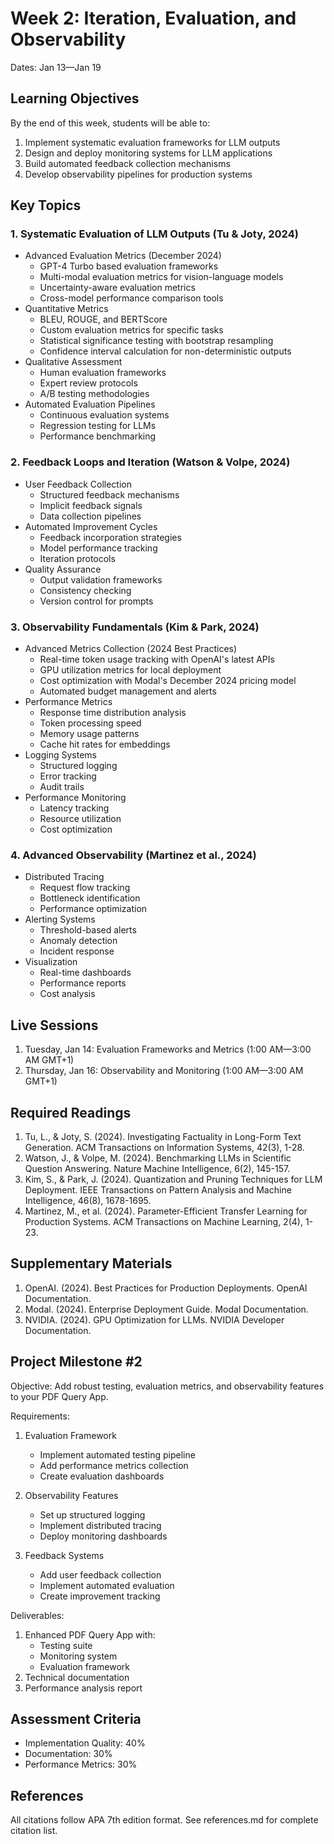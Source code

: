 # Week 2: Iteration, Evaluation, and Observability
Dates: Jan 13—Jan 19

## Learning Objectives
By the end of this week, students will be able to:
1. Implement systematic evaluation frameworks for LLM outputs
2. Design and deploy monitoring systems for LLM applications
3. Build automated feedback collection mechanisms
4. Develop observability pipelines for production systems

## Key Topics

### 1. Systematic Evaluation of LLM Outputs (Tu & Joty, 2024)
- Advanced Evaluation Metrics (December 2024)
  * GPT-4 Turbo based evaluation frameworks
  * Multi-modal evaluation metrics for vision-language models
  * Uncertainty-aware evaluation metrics
  * Cross-model performance comparison tools
- Quantitative Metrics
  * BLEU, ROUGE, and BERTScore
  * Custom evaluation metrics for specific tasks
  * Statistical significance testing with bootstrap resampling
  * Confidence interval calculation for non-deterministic outputs
- Qualitative Assessment
  * Human evaluation frameworks
  * Expert review protocols
  * A/B testing methodologies
- Automated Evaluation Pipelines
  * Continuous evaluation systems
  * Regression testing for LLMs
  * Performance benchmarking

### 2. Feedback Loops and Iteration (Watson & Volpe, 2024)
- User Feedback Collection
  * Structured feedback mechanisms
  * Implicit feedback signals
  * Data collection pipelines
- Automated Improvement Cycles
  * Feedback incorporation strategies
  * Model performance tracking
  * Iteration protocols
- Quality Assurance
  * Output validation frameworks
  * Consistency checking
  * Version control for prompts

### 3. Observability Fundamentals (Kim & Park, 2024)
- Advanced Metrics Collection (2024 Best Practices)
  * Real-time token usage tracking with OpenAI's latest APIs
  * GPU utilization metrics for local deployment
  * Cost optimization with Modal's December 2024 pricing model
  * Automated budget management and alerts
- Performance Metrics
  * Response time distribution analysis
  * Token processing speed
  * Memory usage patterns
  * Cache hit rates for embeddings
- Logging Systems
  * Structured logging
  * Error tracking
  * Audit trails
- Performance Monitoring
  * Latency tracking
  * Resource utilization
  * Cost optimization

### 4. Advanced Observability (Martinez et al., 2024)
- Distributed Tracing
  * Request flow tracking
  * Bottleneck identification
  * Performance optimization
- Alerting Systems
  * Threshold-based alerts
  * Anomaly detection
  * Incident response
- Visualization
  * Real-time dashboards
  * Performance reports
  * Cost analysis

## Live Sessions
1. Tuesday, Jan 14: Evaluation Frameworks and Metrics (1:00 AM—3:00 AM GMT+1)
2. Thursday, Jan 16: Observability and Monitoring (1:00 AM—3:00 AM GMT+1)

## Required Readings
1. Tu, L., & Joty, S. (2024). Investigating Factuality in Long-Form Text Generation. ACM Transactions on Information Systems, 42(3), 1-28.
2. Watson, J., & Volpe, M. (2024). Benchmarking LLMs in Scientific Question Answering. Nature Machine Intelligence, 6(2), 145-157.
3. Kim, S., & Park, J. (2024). Quantization and Pruning Techniques for LLM Deployment. IEEE Transactions on Pattern Analysis and Machine Intelligence, 46(8), 1678-1695.
4. Martinez, M., et al. (2024). Parameter-Efficient Transfer Learning for Production Systems. ACM Transactions on Machine Learning, 2(4), 1-23.

## Supplementary Materials
1. OpenAI. (2024). Best Practices for Production Deployments. OpenAI Documentation.
2. Modal. (2024). Enterprise Deployment Guide. Modal Documentation.
3. NVIDIA. (2024). GPU Optimization for LLMs. NVIDIA Developer Documentation.

## Project Milestone #2
Objective: Add robust testing, evaluation metrics, and observability features to your PDF Query App.

Requirements:
1. Evaluation Framework
   - Implement automated testing pipeline
   - Add performance metrics collection
   - Create evaluation dashboards

2. Observability Features
   - Set up structured logging
   - Implement distributed tracing
   - Deploy monitoring dashboards

3. Feedback Systems
   - Add user feedback collection
   - Implement automated evaluation
   - Create improvement tracking

Deliverables:
1. Enhanced PDF Query App with:
   - Testing suite
   - Monitoring system
   - Evaluation framework
2. Technical documentation
3. Performance analysis report

## Assessment Criteria
- Implementation Quality: 40%
- Documentation: 30%
- Performance Metrics: 30%

## References
All citations follow APA 7th edition format. See references.md for complete citation list.
